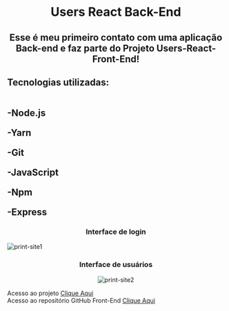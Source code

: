 <h1 align="center"> Users React Back-End </h1>
<h2 align="center">Esse é meu primeiro contato com uma aplicação Back-end e faz parte do Projeto Users-React-Front-End!</h2>

<h2>Tecnologias utilizadas:
 <br> <br>
  <p>-Node.js</p>
  <p>-Yarn</p>
  <p>-Git</p>
  <p>-JavaScript</p>
  <p>-Npm</p>
  <p>-Express</p>
</h2> 

<h3 align="center">Interface de login</h3>

<img src="https://github.com/EvertonDepla/Users-React-Back-End/blob/master/assets/React-login.png?raw=true" alt="print-site1">

<h3 align="center">Interface de usuários</h3>

<div align="center">

<img src="https://github.com/EvertonDepla/Users-React-Back-End/blob/master/assets/react-users.png?raw=true" alt="print-site2">

</div>

 <footer>
 <p>
  
  Acesso ao projeto <a href="https://users-react-app-everton.netlify.app" target="_blank">Clique Aqui <a>
  <br>
  Acesso ao repositório GitHub Front-End <a href="https://github.com/EvertonDepla/Users-React-Front-End" target="_blank">Clique Aqui <a>
  
 </p>
</footer>
